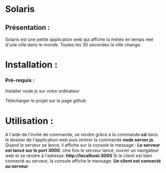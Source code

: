 # Solaris

## Présentation :
Solaris est une petite application web qui affiche la météo en temps réel d'une ville dans le monde. Toutes les 30 secondes la ville change.

# Installation :
### Pré-requis :
Installer node js sur votre ordinateur

Télécharger le projet sur la page github

# Utilisation :
A l'aide de l'invité de commande, se rendre grâce à la commande **cd** dans le dossier de l'application web puis rentrer la commande **node server.js**.
Quand le serveur se lance, il affiche sur la console le message : **Le serveur est lancé sur le port 3000**. Une fois le serveur lancé, ouvrer un navigateur web et se rendre à l'adresse: **http://localhost:3000** Si le client est bien connecté au serveur, la console affiche le message: **Un client est connecté au serveur**
